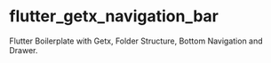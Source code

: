 # flutter_getx_navigation_bar

Flutter Boilerplate with Getx, Folder Structure, Bottom Navigation and Drawer.

